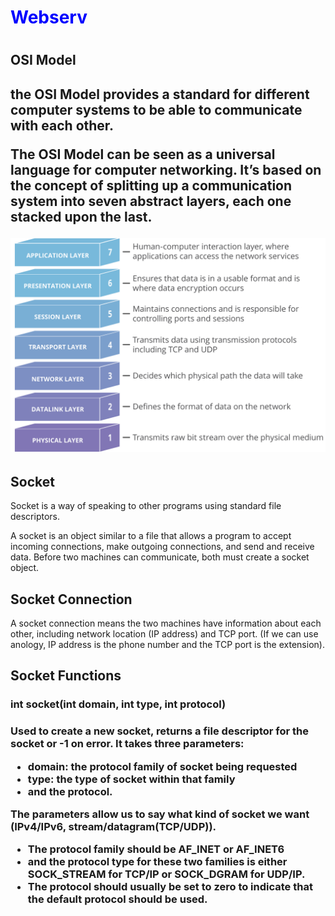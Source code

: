<h1 style="color:blue;font-weight: 700" >Webserv<h1>
 <h2>OSI Model<h2>

the OSI Model provides a standard for different computer systems to be able to communicate with each other.

The OSI Model can be seen as a universal language for computer networking. It’s based on the concept of splitting up a communication system into seven abstract layers, each one stacked upon the last.

![Osi modol](./.images/osi-model-7-layers.svg)

<h2>Socket</h2>

Socket is a way of speaking to other programs using standard file descriptors.

A socket is an object similar to a file that allows a program to accept incoming connections, make outgoing connections, and send and receive data. Before two machines can communicate, both must create a socket object.

<h2>Socket Connection</h2>

A socket connection means the two machines have information about each other, including network location (IP address) and TCP port. (If we can use anology, IP address is the phone number and the TCP port is the extension).

<h2>Socket Functions</h2>
<h3 syle="font-whight: 700">int socket(int domain, int type, int protocol)<h3>

Used to create a new socket, returns a file descriptor for the socket or -1 on error.
It takes three parameters:
 * domain: the protocol family of socket being requested
 * type: the type of socket within that family
 * and the protocol.

The parameters allow us to say what kind of socket we want (IPv4/IPv6, stream/datagram(TCP/UDP)).
 * The protocol family should be AF_INET or AF_INET6
 * and the protocol type for these two families is
either SOCK_STREAM for TCP/IP or SOCK_DGRAM for UDP/IP.
 * The protocol should usually be set to zero to indicate that the default protocol should be used.
